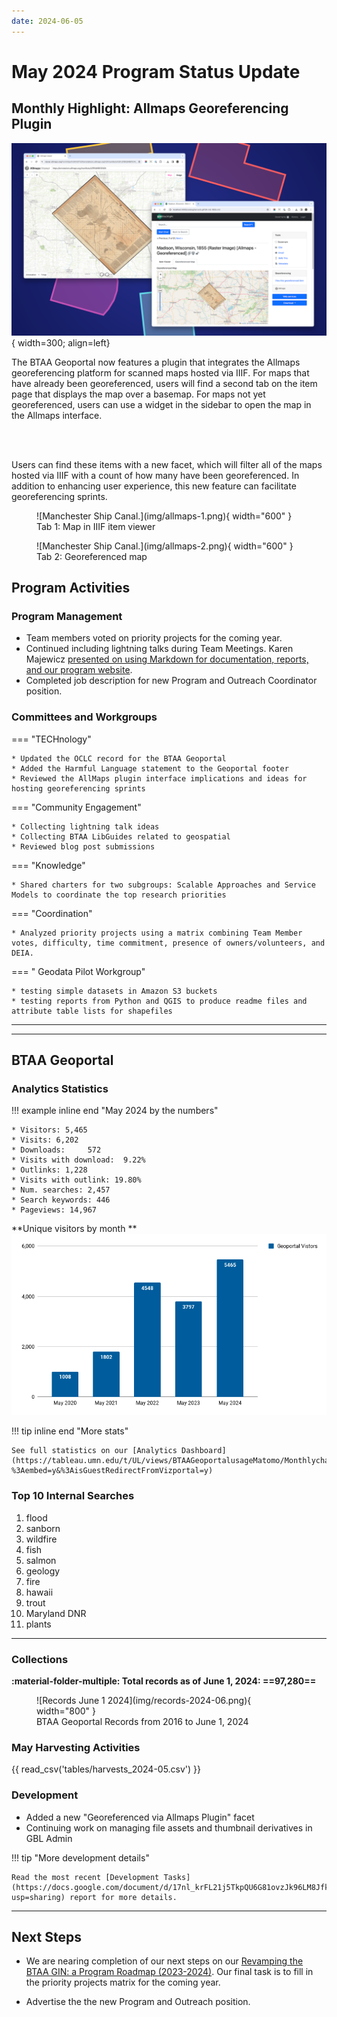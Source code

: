 ```yaml
---
date: 2024-06-05
---
```


# May 2024 Program Status Update


## Monthly Highlight: Allmaps Georeferencing Plugin


  ![Allmaps.](img/allmaps.png){ width=300; align=left}

The BTAA Geoportal now features a plugin that integrates the Allmaps georeferencing platform for scanned maps hosted via IIIF. For maps that have already been georeferenced, users will find a second tab on the item page that displays the map over a basemap. For maps not yet georeferenced, users can use a widget in the sidebar to open the map in the Allmaps interface.


<br clear="left"/>

<!-- more -->


<br clear="left"/>

Users can find these items with a new facet, which will filter all of the maps hosted via IIIF with a count of how many have been georeferenced. In addition to enhancing user experience, this new feature can facilitate georeferencing sprints.

<figure markdown="span">
  ![Manchester Ship Canal.](img/allmaps-1.png){ width="600" }
  <figcaption>Tab 1: Map in IIIF item viewer</figcaption>
</figure>


<figure markdown="span">
  ![Manchester Ship Canal.](img/allmaps-2.png){ width="600" }
  <figcaption>Tab 2: Georeferenced map</figcaption>
</figure>

## Program Activities

### Program Management

* Team members voted on priority projects for the coming year.
* Continued including lightning talks during Team Meetings. Karen Majewicz [presented on using Markdown for documentation, reports, and our program website](https://gin.btaa.org/markdown-workshop/intro#/).
* Completed job description for new Program and Outreach Coordinator position.


### Committees and Workgroups

<div class="grid" markdown>

=== "TECHnology"

    * Updated the OCLC record for the BTAA Geoportal
    * Added the Harmful Language statement to the Geoportal footer
    * Reviewed the AllMaps plugin interface implications and ideas for hosting georeferencing sprints

=== "Community Engagement"

    * Collecting lightning talk ideas
    * Collecting BTAA LibGuides related to geospatial
    * Reviewed blog post submissions
    

=== "Knowledge"

    * Shared charters for two subgroups: Scalable Approaches and Service Models to coordinate the top research priorities

=== "Coordination"

	* Analyzed priority projects using a matrix combining Team Member votes, difficulty, time commitment, presence of owners/volunteers, and DEIA.

=== " Geodata Pilot Workgroup"

	* testing simple datasets in Amazon S3 buckets
	* testing reports from Python and QGIS to produce readme files and attribute table lists for shapefiles
	
</div>
<hr>


----

## BTAA Geoportal 

### Analytics Statistics

!!! example inline end "May 2024 by the numbers"

    * Visitors:	5,465
    * Visits: 6,202
    * Downloads:	 572
    * Visits with download:	 9.22%
    * Outlinks: 1,228
    * Visits with outlink: 19.80%
    * Num. searches: 2,457
    * Search keywords: 446
    * Pageviews: 14,967


**Unique visitors by month
**![](img/2024-05-monthly-users.png)

!!! tip inline end "More stats"

    See full statistics on our [Analytics Dashboard](https://tableau.umn.edu/t/UL/views/BTAAGeoportalusageMatomo/Monthlycharts?%3Aembed=y&%3AisGuestRedirectFromVizportal=y)

### Top 10 Internal Searches

1. flood
1. sanborn
1. wildfire
1. fish
1. salmon
1. geology
1. fire
1. hawaii
1. trout
1. Maryland DNR
1. plants

---

### Collections

**:material-folder-multiple: Total records as of June 1, 2024: ==97,280==**

<figure markdown="span">
  ![Records June 1 2024](img/records-2024-06.png){ width="800" }
  <figcaption>BTAA Geoportal Records from 2016 to June 1, 2024</figcaption>
</figure>


### May Harvesting Activities

{{ read_csv('tables/harvests_2024-05.csv') }}

### Development

* Added a new "Georeferenced via Allmaps Plugin" facet
* Continuing work on managing file assets and thumbnail derivatives in GBL Admin

!!! tip "More development details"

	Read the most recent [Development Tasks](https://docs.google.com/document/d/17nl_krFL21j5TkpQU6G81ovzJk96LM8JfkbpGe_po_4/edit?usp=sharing) report for more details.

---

## Next Steps

- We are nearing completion of our next steps on our [Revamping the BTAA GIN: a Program Roadmap (2023-2024)](https://github.com/orgs/geobtaa/projects/10). Our final task is to fill in the priority projects matrix for the coming year.


- Advertise the the new Program and Outreach position.

